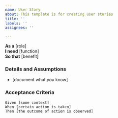 ```yaml
---
name: User Story
about: This template is for creating user stories
title: ''
labels: ''
assignees: ''

---
```


**As a** [role]  
 **I need** [function]  
 **So that** [benefit] 

 ### Details and Assumptions
 * [document what you know]

### Acceptance Criteria 

 ```gherkin
 Given [some context]
 When [certain action is taken]
 Then [the outcome of action is observed]
 ```
